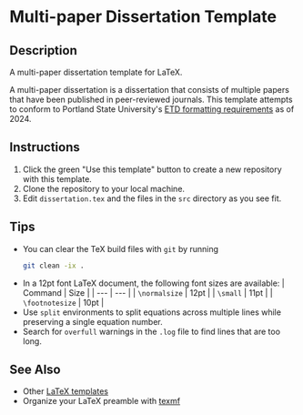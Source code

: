 # Multi-paper Dissertation Template

## Description
A multi-paper dissertation template for LaTeX.

A multi-paper dissertation is a dissertation that consists of multiple papers that have been published in peer-reviewed journals. This template attempts to conform to Portland State University's [ETD formatting requirements](https://www.pdx.edu/gradschool/etd-formatting-requirements) as of 2024.

## Instructions
1. Click the green "Use this template" button to create a new repository with this template.
2. Clone the repository to your local machine.
3. Edit `dissertation.tex` and the files in the `src` directory as you see fit.

## Tips
- You can clear the TeX build files with `git` by running
  ```bash
  git clean -ix .
  ```
- In a 12pt font LaTeX document, the following font sizes are available:
  | Command | Size |
  | --- | --- |
  | `\normalsize` | 12pt |
  | `\small` | 11pt |
  | `\footnotesize` | 10pt |
- Use `split` environments to split equations across multiple lines while preserving a single equation number.
- Search for `overfull` warnings in the `.log` file to find lines that are too long.

## See Also
- Other [LaTeX templates](https://github.com/samreynoldsmath/hdt-latex-templates)
- Organize your LaTeX preamble with [texmf](https://github.com/samreynoldsmath/texmf)
